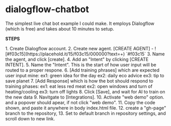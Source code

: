 # dialogflow-chatbot
The simplest live chat bot example I could make. 
It employs Dialogflow (which is free) and takes about 10 minutes to setup.

<b>STEPS</b>
<p>
1. Create Dialogflow account.
2. Create new agent. [CREATE AGENT]
      - ![#f03c15](https://placehold.it/15/f03c15/000000?text=+) `#f03c15`
3. Name the agent, and click [create].
4. Add an "Intent" by clicking [CREATE INTENT].
5. Name the "Intent". This is the start of how user input will be routed to a proper respone.
6. [Add training phrases] which are expected user input mine:
      ex1: green idea for the day
      ex2: daily eco advice
      ex3: tip to save planet
7. [Add Response] which is how the bot should respond to training phases:
      ex1: eat less red meat
      ex2: open windows and turn of heating/cooling
      ex3: turn off lights
8. Click [Save], and wait for AI to train on the new data
9. Navitgate to [Integrations].
10. Activate "web demo" option. and a popover should apear, if not click "web demo".
11. Copy the code shown, and paste it anywhere in body index.html file.
12. create a "gh-page" branch to the repository, 
13. Set to default branch in repository settings, and scroll down to new link.
</p>
